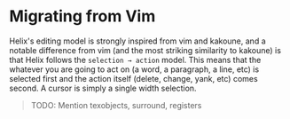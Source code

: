 # Migrating from Vim

Helix's editing model is strongly inspired from vim and kakoune, and a notable
difference from vim (and the most striking similarity to kakoune) is that Helix
follows the `selection → action` model. This means that the whatever you are
going to act on (a word, a paragraph, a line, etc) is selected first and the
action itself (delete, change, yank, etc) comes second. A cursor is simply a
single width selection.

> TODO: Mention texobjects, surround, registers
